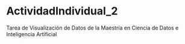 # ActividadIndividual_2
Tarea de Visualización de Datos de la Maestría en Ciencia de Datos e Inteligencia Artificial
